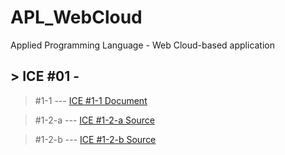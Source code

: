 # APL_WebCloud
Applied Programming Language - Web Cloud-based application 


## > ICE #01 - 
>#1-1  --- 
> <a href="">ICE #1-1 Document</a>

>#1-2-a  --- 
> <a href="">ICE #1-2-a Source</a>

>#1-2-b  ---
> <a href=""> ICE #1-2-b Source</a>
